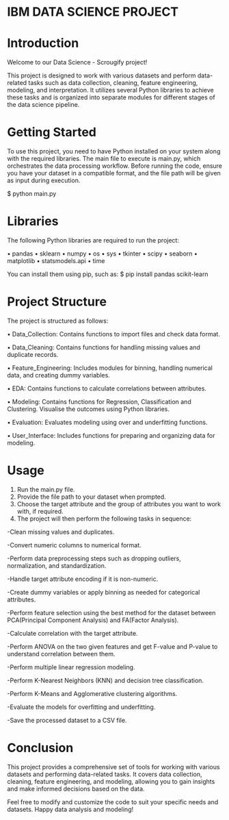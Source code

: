 

# IBM DATA SCIENCE PROJECT 


# Introduction
Welcome to our Data Science - Scrougify project!

This project is designed to work with various datasets and perform data-related tasks such as data collection, cleaning, feature engineering, modeling, and interpretation. It utilizes several Python libraries to achieve these tasks and is organized into separate modules for different stages of the data science pipeline.

# Getting Started
To use this project, you need to have Python installed on your system along with the required libraries. The main file to execute is main.py, which orchestrates the data processing workflow. Before running the code, ensure you have your dataset in a compatible format, and the file path will be given as input during execution.

$ python main.py

# Libraries 
The following Python libraries are required to run the project:

• pandas
• sklearn
• numpy
• os
• sys
• tkinter
• scipy
• seaborn
• matplotlib
• statsmodels.api
• time

You can install them using pip, such as:
$ pip install pandas scikit-learn


# Project Structure
The project is structured as follows:

• Data_Collection: Contains functions to import files and check data format.

• Data_Cleaning: Contains functions for handling missing values and duplicate records.

• Feature_Engineering: Includes modules for binning, handling numerical data, and creating dummy variables.

• EDA: Contains functions to calculate correlations between attributes.

• Modeling: Contains functions for Regression, Classification and Clustering. Visualise the outcomes using Python libraries.

• Evaluation: Evaluates modeling using over and underfitting functions. 

• User_Interface: Includes functions for preparing and organizing data for modeling.


# Usage
1) Run the main.py file.
2) Provide the file path to your dataset when prompted.
3) Choose the target attribute and the group of attributes you want to work with, if required.
4) The project will then perform the following tasks in sequence:
   
  -Clean missing values and duplicates.
   
  -Convert numeric columns to numerical format.
  
  -Perform data preprocessing steps such as dropping outliers, normalization, and standardization.
  
  -Handle target attribute encoding if it is non-numeric.
  
  -Create dummy variables or apply binning as needed for categorical attributes.
  
  -Perform feature selection using the best method for the dataset between PCA(Principal Component Analysis) and FA(Factor Analysis).
  
  -Calculate correlation with the target attribute.

  -Perform ANOVA on the two given features and get F-value and P-value to understand correlation between them.
  
  -Perform multiple linear regression modeling.
  
  -Perform K-Nearest Neighbors (KNN) and decision tree classification.
  
  -Perform K-Means and Agglomerative clustering algorithms.

  -Evaluate the models for overfitting and underfitting.

  -Save the processed dataset to a CSV file.


# Conclusion
This project provides a comprehensive set of tools for working with various datasets and performing data-related tasks. It covers data collection, cleaning, feature engineering, and modeling, allowing you to gain insights and make informed decisions based on the data.

Feel free to modify and customize the code to suit your specific needs and datasets. Happy data analysis and modeling!
